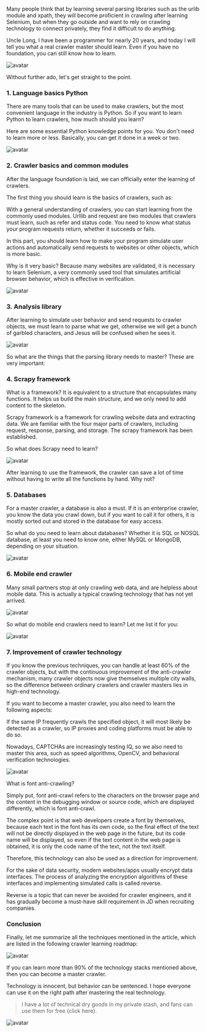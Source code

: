 Many people think that by learning several parsing libraries such as the urlib module and xpath, they will become proficient in crawling after learning Selenium, but when they go outside and want to rely on crawling technology to connect privately, they find it difficult to do anything. 

Uncle Long, I have been a programmer for nearly 20 years, and today I will tell you what a real crawler master should learn. Even if you have no foundation, you can still know how to learn. 

![avatar]( 51b81f7643204c48bbf5598127e7ef29.jpeg) 

Without further ado, let's get straight to the point. 

###  1. Language basics Python 

There are many tools that can be used to make crawlers, but the most convenient language in the industry is Python. So if you want to learn Python to learn crawlers, how much should you learn? 

Here are some essential Python knowledge points for you. You don't need to learn more or less. Basically, you can get it done in a week or two. 

![avatar]( 0ab70f55b732493bbadd8a417fdfae56.png) 

###  2. Crawler basics and common modules 

After the language foundation is laid, we can officially enter the learning of crawlers. 

The first thing you should learn is the basics of crawlers, such as: 

With a general understanding of crawlers, you can start learning from the commonly used modules. Urllib and request are two modules that crawlers must learn, such as refer and status code. You need to know what status your program requests return, whether it succeeds or fails. 

In this part, you should learn how to make your program simulate user actions and automatically send requests to websites or other objects, which is more basic. 

Why is it very basic? Because many websites are validated, it is necessary to learn Selenium, a very commonly used tool that simulates artificial browser behavior, which is effective in verification. 

![avatar]( da534843e0dd4592aaf8bc8b0cd1f61a.jpeg) 

###  3. Analysis library 

After learning to simulate user behavior and send requests to crawler objects, we must learn to parse what we get, otherwise we will get a bunch of garbled characters, and Jesus will be confused when he sees it. 

![avatar]( 88f79128cacd402bb60aaea9664aca64.jpeg) 

  So what are the things that the parsing library needs to master? These are very important: 

###  4. Scrapy framework 

What is a framework? It is equivalent to a structure that encapsulates many functions. It helps us build the main structure, and we only need to add content to the skeleton. 

Scrapy framework is a framework for crawling website data and extracting data. We are familiar with the four major parts of crawlers, including request, response, parsing, and storage. The scrapy framework has been established. 

So what does Scrapy need to learn? 

![avatar]( 3f21bbd0ca5d464fbf9da5949cd40ab8.jpeg) 

 After learning to use the framework, the crawler can save a lot of time without having to write all the functions by hand. Why not?  

###  5. Databases 

For a master crawler, a database is also a must. If it is an enterprise crawler, you know the data you crawl down, but if you want to call it for others, it is mostly sorted out and stored in the database for easy access. 

So what do you need to learn about databases? Whether it is SQL or NOSQL database, at least you need to know one, either MySQL or MongoDB, depending on your situation. 

![avatar]( b3ccdb245a9b422e8ad4002ec0987f6f.jpeg) 

###  6. Mobile end crawler 

Many small partners stop at only crawling web data, and are helpless about mobile data. This is actually a typical crawling technology that has not yet arrived. 

![avatar]( e2aea2e2df114b84b188b7a5620292a9.jpeg) 

  So what do mobile end crawlers need to learn? Let me list it for you: 

![avatar]( 65ef9f85b4da4dc2a06d08c01446a55d.png) 

###  7. Improvement of crawler technology 

If you know the previous techniques, you can handle at least 60% of the crawler objects, but with the continuous improvement of the anti-crawler mechanism, many crawler objects now give themselves multiple city walls, so the difference between ordinary crawlers and crawler masters lies in high-end technology. 

If you want to become a master crawler, you also need to learn the following aspects: 

If the same IP frequently crawls the specified object, it will most likely be detected as a crawler, so IP proxies and coding platforms must be able to do so. 

Nowadays, CAPTCHAs are increasingly testing IQ, so we also need to master this area, such as speed algorithms, OpenCV, and behavioral verification technologies. 

![avatar]( 33cd93dc7bc44b4e88cbb8a0ab33553c.png) 

What is font anti-crawling? 

Simply put, font anti-crawl refers to the characters on the browser page and the content in the debugging window or source code, which are displayed differently, which is font anti-crawl. 

The complex point is that web developers create a font by themselves, because each text in the font has its own code, so the final effect of the text will not be directly displayed in the web page in the future, but its code name will be displayed, so even if the text content in the web page is obtained, it is only the code name of the text, not the text itself. 

Therefore, this technology can also be used as a direction for improvement. 

For the sake of data security, modern websites/apps usually encrypt data interfaces. The process of analyzing the encryption algorithms of these interfaces and implementing simulated calls is called reverse. 

Reverse is a topic that can never be avoided for crawler engineers, and it has gradually become a must-have skill requirement in JD when recruiting companies. 

###  Conclusion 

Finally, let me summarize all the techniques mentioned in the article, which are listed in the following crawler learning roadmap: 

![avatar]( a3176b6de4ff42ddb491922b826e32d7.png) 

  If you can learn more than 90% of the technology stacks mentioned above, then you can become a master crawler. 

Technology is innocent, but behavior can be sentenced. I hope everyone can use it on the right path after mastering the real technology. 

>  I have a lot of technical dry goods in my private stash, and fans can use them for free (click here). 

![avatar]( f411b1ba51fb4677a695b1ec4fc1081c.png) 

